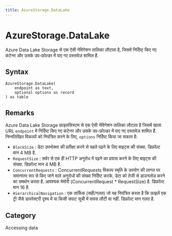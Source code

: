 ```yaml
---
title: AzureStorage.DataLake
---
```


# AzureStorage.DataLake


Azure Data Lake Storage से एक ऐसी नेविगेशन तालिका लौटाता है, जिसमें निर्दिष्ट किए गए कंटेनर और उसके उप-फ़ोल्डर में पाए गए दस्तावेज़ शामिल हैं.


## Syntax

```powerquery
AzureStorage.DataLake(
    endpoint as text,
    optional options as record
) as table
```


## Remarks

Azure Data Lake Storage फ़ाइलसिस्टम से एक ऐसी नेविगेशन तालिका लौटाता है जिसमें खाता URL <code>endpoint</code> में निर्दिष्ट किए गए कंटेनर और उसके उप-फ़ोल्डर में पाए गए दस्तावेज़ शामिल हैं. निम्नलिखित विकल्पों को नियंत्रित करने के लिए, <code>options</code> निर्दिष्ट किया जा सकता है:     <ul><li><code>BlockSize</code> : डेटा उपभोक्ता की प्रतीक्षा करने से पहले पढ़ने के लिए बाइट्स की संख्या. डिफ़ॉल्ट मान 4 MB है.</li><li><code>RequestSize</code> : सर्वर से एक ही HTTP अनुरोध में पढ़ने का प्रयास करने के लिए बाइट्स की संख्या. डिफ़ॉल्ट मान 4 MB है.</li><li><code>ConcurrentRequests</code> : ConcurrentRequests विकल्प स्मृति के उपयोग की लागत पर समानांतर रूप से किए जाने वाले अनुरोधों की संख्या निर्दिष्ट करके, डेटा को तेजी से डाउनलोड करने का समर्थन करता है. आवश्यक मेमोरी (ConcurrentRequest \* RequestSize) है. डिफ़ॉल्ट मान 16 है.</li><li><code>HierarchicalNavigation</code> : एक तार्किक (सही/गलत) जो यह नियंत्रित करता है कि फ़ाइलें एक ट्री जैसे डायरेक्टरी दृश्य में या किसी सपाट सूची में वापस लौटी या नहीं. डिफ़ॉल्ट मान गलत है.</li></ul>



## Category
Accessing data
